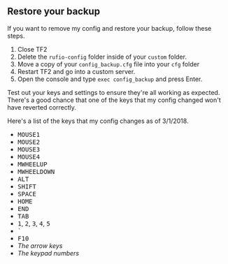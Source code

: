 ## Restore your backup

If you want to remove my config and restore your backup, follow these steps.

1.  Close TF2
1.  Delete the `rufio-config` folder inside of your `custom` folder.
1.  Move a copy of your `config_backup.cfg` file into your `cfg` folder
1.  Restart TF2 and go into a custom server.
1.  Open the console and type `exec config_backup` and press Enter.

Test out your keys and settings to ensure they're all working as expected. There's a good chance that one of the keys that my config changed won't have reverted correctly.

Here's a list of the keys that my config changes as of 3/1/2018.

- <kbd>MOUSE1</kbd>
- <kbd>MOUSE2</kbd>
- <kbd>MOUSE3</kbd>
- <kbd>MOUSE4</kbd>
- <kbd>MWHEELUP</kbd>
- <kbd>MWHEELDOWN</kbd>
- <kbd>ALT</kbd>
- <kbd>SHIFT</kbd>
- <kbd>SPACE</kbd>
- <kbd>HOME</kbd>
- <kbd>END</kbd>
- <kbd>TAB</kbd>
- <kbd>1</kbd>, <kbd>2</kbd>, <kbd>3</kbd>, <kbd>4</kbd>, <kbd>5</kbd>
- <kbd>`</kbd>
- <kbd>F10</kbd>
- _The arrow keys_
- _The keypad numbers_
